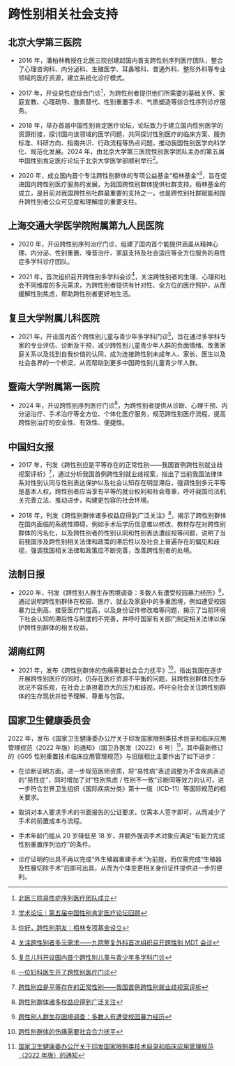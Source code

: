 # 跨性别相关社会支持

## 北京大学第三医院

* 2016 年，潘柏林教授在北医三院创建起国内首支跨性别序列医疗团队，整合了心理咨询科、内分泌科、生殖医学、耳鼻喉科、普通外科、整形外科等专业领域的医疗资源，建立系统化诊疗模式。

* 2017 年，开设易性症综合门诊[^1]，为跨性别者提供他们所需要的基础关怀、家庭宣教、心理疏导、激素替代、性别重置手术、气质塑造等综合性序列诊疗服务。

* 2018 年，举办首届中国性别肯定医疗论坛，论坛致力于建立国内性别医学的资源衔接，探讨国内该领域的医学问题，共同探讨性别医疗的临床方案、服务标准、科研方向、指南共识、行政流程等热点问题，推动我国性别医学向科学化、规范化发展。2024 年，由北京大学第三医院性别医学团队主办的第五届中国性别肯定医疗论坛于北京大学医学部顺利举行[^2]。

* 2020 年，成立国内首个专注跨性别群体的专项公益基金“栢林基金”[^3]，旨在促进国内跨性别医疗服务的发展，为我国跨性别群体提供社群支持。栢林基金的成立，是目前对我国跨性别社群最重要的支持之一，也是跨性别社群赋能和提升跨性别者公众可见度和理解度的重要支柱。

[^1]: [北医三院易性症序列医疗团队成立](https://www.sar.com.cn/xinwen/news/12295.html)
[^2]: [学术论坛｜第五届中国性别肯定医疗论坛回顾](https://mp.weixin.qq.com/s/9Ev6Uxb75SBnHslyzw91Zg)
[^3]: [你好，跨性别朋友｜栢林专项基金设立](http://www.zhenrogy.org/news_view.asp?aid=3173)

## 上海交通大学医学院附属第九人民医院

* 2020 年，开设跨性别序列治疗门诊，组建了国内首个能提供涵盖从精神心理、内分泌、性别重置、嗓音治疗、家庭支持及社会适应等全方位服务的易性症多学科诊疗团队。

* 2021 年，首次组织召开跨性别多学科会诊[^4]，关注跨性别者的生理、心理和社会不同维度的多元需求，为跨性别者提供有针对性、全方位的医疗照护，从而缓解性别焦虑，帮助跨性别者更好地生活。

[^4]: [关注跨性别者多元需求——九院整复外科首次组织召开跨性别 MDT 会诊](https://www.9hospital.com.cn/djy_web/html/djy/jy_xwgg_xwdt/2021-10-07/Detail_148580.htm)

## 复旦大学附属儿科医院

* 2021 年，开设国内首个跨性别儿童与青少年多学科门诊[^5]，旨在通过多学科专家的专业评估、诊断及干预，减少跨性别儿童青少年人群的负面情绪、改善家庭关系以及找到自我价值的认同，成为连接跨性别未成年人、家长、医生以及社会各界的一个桥梁，从而帮助到更多中国跨性别儿童青少年人群。

[^5]: [复旦儿科开设国内首个跨性别儿童与青少年多学科门诊](https://ch.shmu.edu.cn/paper/news/content/id/258/nid/11/pid/80)

## 暨南大学附属第一医院

* 2024 年，开设跨性别序列医疗门诊[^6]，为跨性别者提供从诊断、心理干预、内分泌治疗、手术治疗等全方位、个体化医疗服务，规范跨性别医疗流程，提高跨性别治疗的安全性、有效性、便捷性。

[^6]: [一位妇科医生开了跨性别医疗门诊](https://mp.weixin.qq.com/s/6KapLJHFeeq5ExY_v_IG5A)

## 中国妇女报

* 2017 年，刊发《跨性别应是平等存在的正常性别——我国首例跨性别就业歧视案评析》[^7]，通过分析我国首例跨性别就业歧视案，指出了当前我国法律体系对性别认同与性别表达保护以及社会认知存在明显滞后，强调性别多元平等是基本人权，跨性别者应当享有平等的就业权利和社会尊重，呼吁我国司法机关完善立法、推动进步，构建更包容的社会环境。

* 2018 年，刊发《跨性别群体诸多权益应得到广泛关注》[^8]，揭示了跨性别群体在国内面临的系统性障碍，例如手术后学历信息难以修改、教材存在对跨性别群体的污名化，以及跨性别者的性别认同和性别表达遭歧视等问题，说明了当前我国涉及跨性别相关法律和政策的滞后性以及社会上普遍存在的偏见和歧视，强调我国相关法律和政策应不断完善，改善跨性别者的处境。

[^7]: [跨性别应是平等存在的正常性别——我国首例跨性别就业歧视案评析](http://pcpaper.cnwomen.com.cn/content/2017-08/16/041366.html)
[^8]: [跨性别群体诸多权益应得到广泛关注](http://pcpaper.cnwomen.com.cn/content/2018-08/14/051942.html)

## 法制日报

* 2020 年，刊发《跨性别人群生存困境调查：多数人有遭受校园暴力经历》[^9]，通过说明跨性别群体在校园、医疗、就业及家庭中的多重困境，例如遭受校园暴力比例高、接受医疗门槛高，以及身份证件修改难等问题，揭示了当前环境下社会认知的滞后性与制度的不完善，并呼吁国家有关部门制定相关法律以保护跨性别群体的相关权益。

[^9]: [跨性别人群生存困境调查：多数人有遭受校园暴力经历](https://news.cctv.com/2020/02/22/ARTIJ5mYNQzX05v1IZiDuRoN200222.shtml)

## 湖南红网

* 2021 年，发布《跨性别群体的伤痛需要社会合力抚平》[^10]，指出我国在逐步开展跨性别医疗的同时，仍存在医疗资源不平衡的问题，且跨性别群体的生存状况不容乐观，在社会上承担着巨大的压力和歧视，呼吁全社会关注跨性别群体的生存现状并给予理解、尊重与包容。

[^10]: [跨性别群体的伤痛需要社会合力抚平](https://moment.rednet.cn/pc/content/2021/11/06/10370904.html)

## 国家卫生健康委员会

2022 年，发布《国家卫生健康委办公厅关于印发国家限制类技术目录和临床应用管理规范（2022 年版）的通知》（国卫办医发〔2022〕6 号）[^11]，其中最新修订的《G05 性别重置技术临床应用管理规范》与旧版相比主要作出了如下进步：

* 在诊断证明方面，进一步规范医师资质，将“易性病”表述调整为不含疾病表述的“易性症”，同时增加了对“性别焦虑 / 性别不一致”诊断同等效力的认可，进一步符合世界卫生组织《国际疾病分类》第十一版（ICD-11）等国际规范的相关要求。

* 取消对本人要求手术的书面报告的公证要求，仅需本人签字即可，从而减少了手术的前置成本与流程。

* 手术年龄门槛从 20 岁降低至 18 岁，并额外强调手术对象应满足“有能力完成性别重置序列治疗”的条件。

* 诊疗证明的出具不再以完成“外生殖器重建手术”为前提，而仅需完成“生殖器及性腺切除手术”后即可出具，从而为个体变更相关身份证件提供进一步的便利。

[^11]: [国家卫生健康委办公厅关于印发国家限制类技术目录和临床应用管理规范（2022 年版）的通知](https://www.nhc.gov.cn/yzygj/c100068/202204/2655831f6f444b00b3e50604e67531f5.shtml)

